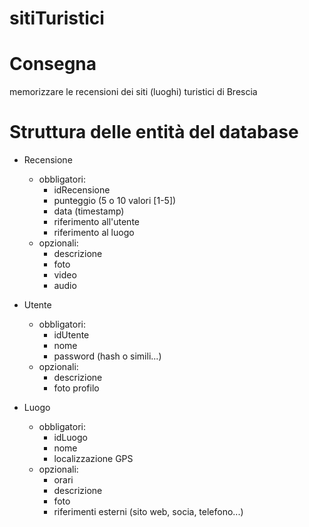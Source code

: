 # sitiTuristici

# Consegna
memorizzare le recensioni dei siti (luoghi) turistici di Brescia

# Struttura delle entità del database

- Recensione
  - obbligatori:
    - idRecensione
    - punteggio (5 o 10 valori [1-5])
    - data (timestamp)
    - riferimento all'utente
    - riferimento al luogo
  - opzionali:
    - descrizione
    - foto
    - video
    - audio

- Utente
  - obbligatori:
    - idUtente
    - nome
    - password (hash o simili...)
  - opzionali:
    - descrizione
    - foto profilo
  
- Luogo
  - obbligatori:
    - idLuogo
    - nome
    - localizzazione GPS
  - opzionali:
    - orari
    - descrizione
    - foto
    - riferimenti esterni (sito web, socia, telefono...)



